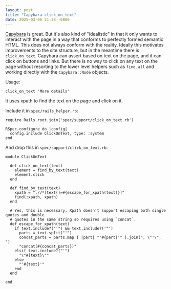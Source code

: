 ```yaml
---
layout: post
title: "Capybara click_on_text"
date: 2025-03-06 21:38 -0800
---
```


[Capybara](https://github.com/teamcapybara/capybara) is great. But it's also kind of "idealistic" in that it only wants to interact with the page in a way that conforms to perfectly formed semantic HTML. This does not always conform with the reality. Ideally this motivates improvements to the site structure, but in the meantime there is `click_on_text`. Capybara can assert based on text on the page, and it can click on buttons and links. But there is no way to click on any text on the page without resorting to the lower level helpers such as `find`, `all` and working directly with the `Capybara::Node` objects.

Usage:

<pre><code>click_on_text 'More details'</code></pre>

It uses xpath to find the text on the page and click on it. 

Include it in `spec/rails_helper.rb`:

<pre><code>require Rails.root.join('spec/support/click_on_text.rb')

RSpec.configure do |config|
  config.include ClickOnText, type: :system
end
</code></pre>

And drop this in `spec/support/click_on_text.rb`:

<pre><code class="language-ruby code-block-copyable">module ClickOnText

  def click_on_text(text)
    element = find_by_text(text)
    element.click
  end

  def find_by_text(text)
    xpath = ".//*[text()=#{escape_for_xpath(text)}]"
    find(:xpath, xpath)
  end

  # Yes, this is necessary. Xpath doesn't support escaping both single quotes and double
  # quotes in the same string so requires using `concat`.
  def escape_for_xpath(text)
    if text.include?("'") && text.include?('"')
      parts = text.split("'")
      concat_parts = parts.map { |part| "'#{part}'" }.join(", \"'\", ")
      "concat(#{concat_parts})"
    elsif text.include?("'")
      "\"#{text}\""
    else
      "'#{text}'"
    end
  end

end</code></pre>
